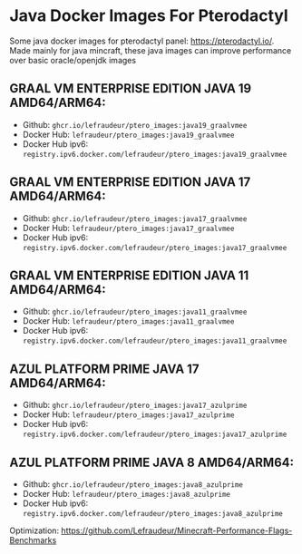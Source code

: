 # Java Docker Images For Pterodactyl

Some java docker images for pterodactyl panel:
https://pterodactyl.io/.
Made mainly for java mincraft, these java images can improve performance over basic oracle/openjdk images

## GRAAL VM ENTERPRISE EDITION JAVA 19 AMD64/ARM64:
- Github: `ghcr.io/lefraudeur/ptero_images:java19_graalvmee`
- Docker Hub: `lefraudeur/ptero_images:java19_graalvmee`
- Docker Hub ipv6: `registry.ipv6.docker.com/lefraudeur/ptero_images:java19_graalvmee`

## GRAAL VM ENTERPRISE EDITION JAVA 17 AMD64/ARM64:
- Github: `ghcr.io/lefraudeur/ptero_images:java17_graalvmee`
- Docker Hub: `lefraudeur/ptero_images:java17_graalvmee`
- Docker Hub ipv6: `registry.ipv6.docker.com/lefraudeur/ptero_images:java17_graalvmee`

## GRAAL VM ENTERPRISE EDITION JAVA 11 AMD64/ARM64:
- Github: `ghcr.io/lefraudeur/ptero_images:java11_graalvmee`
- Docker Hub: `lefraudeur/ptero_images:java11_graalvmee`
- Docker Hub ipv6: `registry.ipv6.docker.com/lefraudeur/ptero_images:java11_graalvmee`

## AZUL PLATFORM PRIME JAVA 17 AMD64/ARM64:
- Github: `ghcr.io/lefraudeur/ptero_images:java17_azulprime`
- Docker Hub: `lefraudeur/ptero_images:java17_azulprime`
- Docker Hub ipv6: `registry.ipv6.docker.com/lefraudeur/ptero_images:java17_azulprime`

## AZUL PLATFORM PRIME JAVA 8 AMD64/ARM64:
- Github: `ghcr.io/lefraudeur/ptero_images:java8_azulprime`
- Docker Hub: `lefraudeur/ptero_images:java8_azulprime`
- Docker Hub ipv6: `registry.ipv6.docker.com/lefraudeur/ptero_images:java8_azulprime`

Optimization: https://github.com/Lefraudeur/Minecraft-Performance-Flags-Benchmarks
